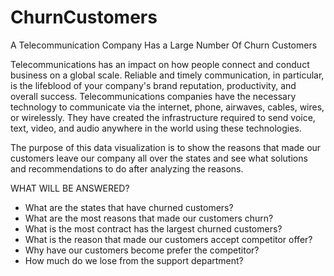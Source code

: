 # ChurnCustomers
A Telecommunication Company Has  a Large Number Of Churn Customers 


Telecommunications has an impact on how people connect and conduct business on a global scale. Reliable and timely communication, in particular, is the lifeblood of your company's brand reputation, productivity, and overall success. Telecommunications companies have the necessary technology to communicate via the internet, phone, airwaves, cables, wires, or wirelessly. They have created the infrastructure required to send voice, text, video, and audio anywhere in the world using these technologies.

The purpose of this data visualization is to show the reasons that made our customers leave our company all over the states and see what solutions and recommendations to do after analyzing the reasons.

WHAT WILL BE ANSWERED? 
- What are the states that have churned customers? 
- What are the most reasons that made our customers churn? 
- What is the most contract has the largest churned customers? 
- What is the reason that made our customers accept competitor offer? 
- Why have our customers become prefer the competitor? 
- How much do we lose from the support department?
